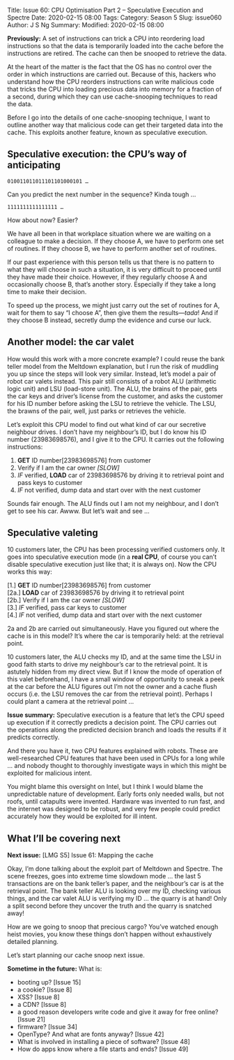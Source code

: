 Title: Issue 60: CPU Optimisation Part 2 – Speculative Execution and Spectre
Date: 2020-02-15 08:00
Tags: 
Category: Season 5
Slug: issue060
Author: J S Ng
Summary: 
Modified: 2020-02-15 08:00

**Previously:** A set of instructions can trick a CPU into reordering load instructions so that the data is temporarily loaded into the cache before the instructions are retired. The cache can then be snooped to retrieve the data.

At the heart of the matter is the fact that the OS has no control over the order in which instructions are carried out. Because of this, hackers who understand how the CPU reorders instructions can write malicious code that tricks the CPU into loading precious data into memory for a fraction of a second, during which they can use cache-snooping techniques to read the data.

Before I go into the details of one cache-snooping technique, I want to outline another way that malicious code can get their targeted data into the cache. This exploits another feature, known as speculative execution.

## Speculative execution: the CPU’s way of anticipating

```
010011011011101101000101 …
```

Can you predict the next number in the sequence? Kinda tough …

```
1111111111111111 …
```

How about now? Easier?

We have all been in that workplace situation where we are waiting on a colleague to make a decision. If they choose A, we have to perform one set of routines. If they choose B, we have to perform another set of routines.

If our past experience with this person tells us that there is no pattern to what they will choose in such a situation, it is very difficult to proceed until they have made their choice. However, if they regularly choose A and occasionally choose B, that’s another story. Especially if they take a long time to make their decision.

To speed up the process, we might just carry out the set of routines for A, wait for them to say “I choose A”, then give them the results—*tada*! And if they choose B instead, secretly dump the evidence and curse our luck.

## Another model: the car valet

How would this work with a more concrete example? I could reuse the bank teller model from the Meltdown explanation, but I run the risk of muddling you up since the steps will look very similar. Instead, let’s model a pair of robot car valets instead. This pair still consists of a robot ALU (arithmetic logic unit) and LSU (load-store unit). The ALU, the brains of the pair, gets the car keys and driver’s license from the customer, and asks the customer for his ID number before asking the LSU to retrieve the vehicle. The LSU, the brawns of the pair, well, just parks or retrieves the vehicle.

Let’s exploit this CPU model to find out what kind of car our secretive neighbour drives. I don’t have my neighbour’s ID, but I do know his ID number (23983698576), and I give it to the CPU. It carries out the following instructions:

1. **GET** ID number[23983698576] from customer
2. Verify if I am the car owner *[SLOW]*
3. *IF* verified, **LOAD** car of 23983698576 by driving it to retrieval point and pass keys to customer
4. *IF* not verified, dump data and start over with the next customer

Sounds fair enough. The ALU finds out I am not my neighbour, and I don’t get to see his car. Awww. But let’s wait and see …

## Speculative valeting

10 customers later, the CPU has been processing verified customers only. It goes into speculative execution mode (in a **real CPU**, of course you can’t disable speculative execution just like that; it is always on). Now the CPU works this way:

[1.] **GET** ID number[23983698576] from customer  
[2a.] **LOAD** car of 23983698576 by driving it to retrieval point  
[2b.] Verify if I am the car owner *[SLOW]*  
[3.] *IF* verified, pass car keys to customer  
[4.] *IF* not verified, dump data and start over with the next customer

2a and 2b are carried out simultaneously. Have you figured out where the cache is in this model? It’s where the car is temporarily held: at the retrieval point.

10 customers later, the ALU checks my ID, and at the same time the LSU in good faith starts to drive my neighbour’s car to the retrieval point. It is astutely hidden from my direct view. But if I know the mode of operation of this valet beforehand, I have a small window of opportunity to sneak a peek at the car before the ALU figures out I’m not the owner and a cache flush occurs (i.e. the LSU removes the car from the retrieval point). Perhaps I could plant a camera at the retrieval point …

**Issue summary:** Speculative execution is a feature that let’s the CPU speed up execution if it correctly predicts a decision point. The CPU carries out the operations along the predicted decision branch and loads the results if it predicts correctly.

And there you have it, two CPU features explained with robots. These are well-researched CPU features that have been used in CPUs for a long while … and nobody thought to thoroughly investigate ways in which this might be exploited for malicious intent.

You might blame this oversight on Intel, but I think I would blame the unpredictable nature of development. Early forts only needed walls, but not roofs, until catapults were invented. Hardware was invented to run fast, and the internet was designed to be robust, and very few people could predict accurately how they would be exploited for ill intent.

## What I’ll be covering next

**Next issue:** [LMG S5] Issue 61: Mapping the cache

Okay, I’m done talking about the exploit part of Meltdown and Spectre. The scene freezes, goes into extreme time slowdown mode … the last 5 transactions are on the bank teller’s paper, and the neighbour’s car is at the retrieval point. The bank teller ALU is looking over my ID, checking various things, and the car valet ALU is verifying my ID … the quarry is at hand! Only a split second before they uncover the truth and the quarry is snatched away!

How are we going to snoop that precious cargo? You’ve watched enough heist movies, you know these things don’t happen without exhaustively detailed planning.

Let’s start planning our cache snoop next issue.

**Sometime in the future:** What is:

- booting up? [Issue 15]
- a cookie? [Issue 8]
- XSS? [Issue 8]
- a CDN? [Issue 8]
- a good reason developers write code and give it away for free online? [Issue 21]
- firmware? [Issue 34]
- OpenType? And what are fonts anyway? [Issue 42]
- What is involved in installing a piece of software? [Issue 48]
- How do apps know where a file starts and ends? [Issue 49]
